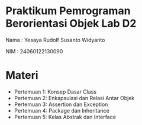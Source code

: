 # Praktikum Pemrograman Berorientasi Objek Lab D2
Nama : Yesaya Rudolf Susanto Widyanto

NIM  : 24060122130090

# Materi
- Pertemuan 1: Konsep Dasar Class
- Pertemuan 2: Enkapsulasi dan Relasi Antar Objek
- Pertemuan 3: Assertion dan Exception
- Pertemuan 4: Package dan Inheritance
- Pertemuan 5: Kelas Abstrak dan Interface
